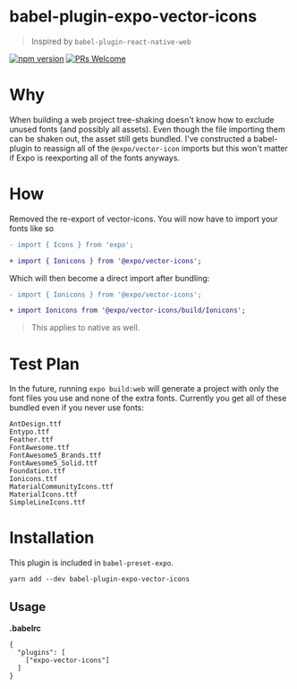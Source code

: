 # babel-plugin-expo-vector-icons

> Inspired by `babel-plugin-react-native-web`

[![npm version][package-badge]][package-url] [![PRs Welcome](https://img.shields.io/badge/PRs-welcome-brightgreen.svg)](https://reactjs.org/docs/how-to-contribute.html#your-first-pull-request)

# Why

When building a web project tree-shaking doesn't know how to exclude unused fonts (and possibly all assets). Even though the file importing them can be shaken out, the asset still gets bundled. I've constructed a babel-plugin to reassign all of the `@expo/vector-icon` imports but this won't matter if Expo is reexporting all of the fonts anyways.

# How

Removed the re-export of vector-icons. You will now have to import your fonts like so

```diff
- import { Icons } from 'expo';

+ import { Ionicons } from '@expo/vector-icons';
```

Which will then become a direct import after bundling:

```diff
- import { Ionicons } from '@expo/vector-icons';

+ import Ionicons from '@expo/vector-icons/build/Ionicons';
```

> This applies to native as well.

# Test Plan

In the future, running `expo build:web` will generate a project with only the font files you use and none of the extra fonts. Currently you get all of these bundled even if you never use fonts:

```
AntDesign.ttf
Entypo.ttf
Feather.ttf
FontAwesome.ttf
FontAwesome5_Brands.ttf
FontAwesome5_Solid.ttf
Foundation.ttf
Ionicons.ttf
MaterialCommunityIcons.ttf
MaterialIcons.ttf
SimpleLineIcons.ttf
```

# Installation

This plugin is included in `babel-preset-expo`.

```
yarn add --dev babel-plugin-expo-vector-icons
```

## Usage

**.babelrc**

```
{
  "plugins": [
    ["expo-vector-icons"]
  ]
}
```

[package-badge]: https://img.shields.io/npm/v/babel-plugin-expo-vector-icons.svg?style=flat
[package-url]: https://yarnpkg.com/en/package/babel-plugin-expo-vector-icons
